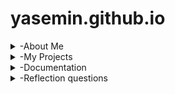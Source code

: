 # yasemin.github.io
<details>
<summary>-About Me</summary>
Hi, I'm Yasemin Derin and I'm a 10th grader in Hisar Schools. I will upload my projects, codes, documentations and ideas here this year. 

  * I am taking AP Computer Science Principles

* I like reading and math

* Gmail: yasemin.obek@hisarschool.k12.tr 
</details>

<details>
<summary>-My Projects</summary>

  *[You can see my video from here](https://drive.google.com/file/d/1CfISpXEdErXukGdaux8WMcPuQCSN4EzL/view?usp=sharing]

*https://scratch.mit.edu/projects/1213290539/editor

https://www.figma.com/board/yGRg5OnMyrHJ7PAcD2pFjA/Analog-clock?node-id=0-1&t=hJreJNwbth6Pv1fB-1
<img width="784" height="447" alt="Screenshot 2025-09-21 at 23 51 10" src="https://github.com/user-attachments/assets/840f8d1a-869b-42d6-9114-f29633ea088c" />

https://drive.google.com/file/d/1BeLdLmb7uti2GuvbFwYbLnxzKCvLga6Q/view?usp=sharing

https://drive.google.com/file/d/1Bp52wNUulnQTn6LugeuEVZ6VQda_L_Tw/view?usp=sharing

https://drive.google.com/file/d/1U32qRvb4XcKD1ZyJpbF06eDG1SkGUiYo/view?usp=sharing

https://drive.google.com/file/d/1T-KeqEfNtT7xn75HJuDDtU1EPKxQkSdV/view?usp=sha<img width="579" height="360" alt="Screenshot 2025-10-06 at 00 02 30" src="https://github.com/user-attachments/assets/58cf16b9-c4a6-4d3e-bc46-79f189422004" />


<img width="927" height="590" alt="Screenshot 2025-10-06 at 00 01 53" src="https://github.com/user-attachments/assets/d950ef3d-6d69-4822-b998-0fa4a4fd3281" />

My frog escape challenge video: https://drive.google.com/file/d/1lDGcnsO5-YwSSu06hlzXrt4zp5sgDN44/view?usp=sharing
</details>

<details>
<summary>-Documentation</summary>

  This is a documentation of problems I have faced and how I overcame them
## Problems I faced:
Github: I faced problems such as my github site not opening and not being able to upload videos.

Scratch: I faced problems with making the squares show all at the same time. 

Clock: I forgot to put @State in front of minuteSeg, so the hand didn’t update.
       The hour kept going past 24.

Tic Tac Toe: After a player won, the app still let us tap more squares and the label sometimes changed to the next player’s turn.

Face: I first set the hair color on the wrong shape and colored the face instead of the hair.
## How I fixed them:
Github: First, I analyzed what the problem was.
        Then, I tried to think of ways I can fix them and asked for help from my teacher and friend. 
        After that, I applied the solution such as trying to upload my video from google drive instead of saved folders.

Scartch: I fixed this problem by adding directions to every square that shpuld have been on the screen and placed them accordingly. 

Clock:I fixed it by adding @State.
      I fixed it by using (hour + 1) % 24 to wrap back to 0.

Tic Tac Toe: I set gameOver = true in checkWinner() and only allow taps with if !gameOver && text.wrappedValue.isEmpty { ... }; call checkWinner() before switching turns.

Face: I fixed it by keeping the Capsule as (skin) and putting (hair) ont the RoundedRectangle that makes the hairs silhouette, then I defined let hair = Color(...) so that the same colors applied every part of it. 

</details>



<details>
<summary>-Reflection questions</summary>
1.Our target audience is teenagers who prefer simple and plain clocks.

2.Our design choices support this audiencer because it consists of neutral colors such as green, white and black. And it doesn't have any design on it, making it simple and plain.

3.While collecting examples in FigJam we saw several minimal analog clocks. These inspired us to keep the face uncluttered, use strong contrast for readability, and place the numbers with simple offsets instead of fancy graphics.

4.The hardest part was making the clock hands pivot correctly. I had to offset each Capsule so its base stayed at the center before applying the rotation angle, otherwise the hands spun around the wrong point.

5.I would add a simple color chooser so users can pick their own style palette.

1.A Button is a control that gives tap feedback, .onTapGesture just watches for a tap on any view.

2.Different people like or need different ways to change the clock, so it’s easier for everyone.

3.The slider because it’s quick to set the hour.

4.The clock updates only when you tap or slide, so it runs when events happen.

1.I learned that ForEach can put the 12 items (numbers, dots, or sport emojis) around the circle without writing each one by hand.



2.I learned that random can pick a random hour and 15-minute segment. In the color-dots mode, the dot colors also change randomly each time you interact with the clock.


3.I learned how to make the clock react: one tap adds 15 minutes, a double tap resets it, the buttons change the hour up or down, and the slider lets me choose an hour.


4.I learned how to add three different views and switch between them with top buttons: Numbers, Dots, and Sports.

1.I learned that computers use bits (0 and 1) and that binary uses the 8-4-2-1 place values.
2.I practiced converting numbers, like 0110₂ = 6 and 12₁₀ = 1100₂.
3.In Swift, I built a small 4-bit counter that shows decimal and binary and wraps to 0 after 15 (overflow) using (id + 1) % 16.

1.Overflow:
In my app, overflow happens when I add more than five scoops. The cone resets to empty when this happens. 

2.Abstraction:
The cone shows memory, and each scoop is like stored data. It’s a simple way to see how computers hold and lose information.

3.Binary & Compression:
I learned that binary numbers have limits. When we pass the limit, data resets or gets lost—like when the cone overflows.

Frog Escape Challenge:
In my Clock Game, I learned how to use @State, timers, and simple logic to make a game that resets when time runs out. It helped me understand overflow and practice if and else.



</details>




